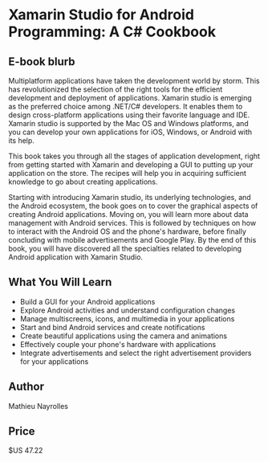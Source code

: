 # Xamarin Studio for Android Programming: A C# Cookbook

## E-book blurb

Multiplatform applications have taken the development world by storm. This has revolutionized the selection of the right tools for the efficient development and deployment of applications. Xamarin studio is emerging as the preferred choice among .NET/C# developers. It enables them to design cross-platform applications using their favorite language and IDE. Xamarin studio is supported by the Mac OS and Windows platforms, and you can develop your own applications for iOS, Windows, or Android with its help.

This book takes you through all the stages of application development, right from getting started with Xamarin and developing a GUI to putting up your application on the store. The recipes will help you in acquiring sufficient knowledge to go about creating applications.

Starting with introducing Xamarin studio, its underlying technologies, and the Android ecosystem, the book goes on to cover the graphical aspects of creating Android applications. Moving on, you will learn more about data management with Android services. This is followed by techniques on how to interact with the Android OS and the phone's hardware, before finally concluding with mobile advertisements and Google Play. By the end of this book, you will have discovered all the specialties related to developing Android application with Xamarin Studio.

## What You Will Learn

* Build a GUI for your Android applications
* Explore Android activities and understand configuration changes
* Manage multiscreens, icons, and multimedia in your applications
* Start and bind Android services and create notifications
* Create beautiful applications using the camera and animations
* Effectively couple your phone's hardware with applications
* Integrate advertisements and select the right advertisement providers for your applications

## Author

Mathieu Nayrolles

## Price

$US 47.22
